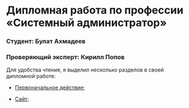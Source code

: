 # Дипломная работа по профессии «Системный администратор»


### Студент: Булат Ахмадеев

### Проверяющий эксперт: Кирилл Попов

Для удобства чтения, я выделил несколько разделов в своей дипломной работе:

* [Первоначальное действие](Initial-Actions.md);

* [Сайт](Site.md);

